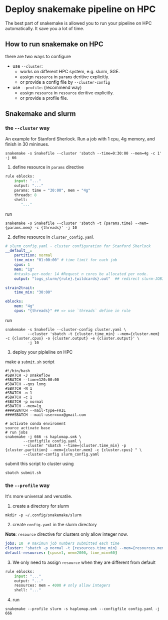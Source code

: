 # Deploy snakemake pipeline on HPC


The best part of snakemake is allowed you to run your pipeline on HPC automatically. It save you a lot of time.

## How to run snakemake on HPC
there are two ways to configure

- use `--cluster`: 
  - works on different HPC system, e.g. slurm, SGE. 
  - assign `resource` in `params` deritive explicitly.
  - or provide a config file by `--cluster-config` 
- use `--profile`: (recommend way)
  - assign `resource` in `resource` deritive explicitly.
  - or provide a profile file.


## Snakemake and slurm

### the `--cluster` way

An example for Stanford Sherlock. Run a job with 1 cpu, 4g memory, and finish in 30 mininues.
```shell
snakemake -s Snakefile --cluster 'sbatch --time=0:30:00 --mem=4g -c 1' -j 66
```
1. define resource in `params` directive

```python
rule eblocks:
    input: "..."
    output: "..."
    params: time = "30:00", mem = "4g" 
    threads: 8
    shell:
       "..."
```

run

```shell
snakemake -s Snakefile --cluster 'sbatch -t {params.time} --mem={params.mem} -c {threads}' -j 10
```

2. define resource in `cluster_config.yaml`

```yaml
# slurm_config.yaml - cluster configuration for Stanford Sherlock
__default__:
    partition: normal
    time_min: "01:00:00" # time limit for each job
    cpus: 1  
    mem: "1g"
    #ntasks-per-node: 14 #Request n cores be allocated per node.
    output: "logs_slurm/{rule}.{wildcards}.out"  ## redirect slurm-JOBID.txt to your directory

strain2trait:
    time_min: "30:00"

eblocks:
    mem: "4g"
    cpus: "{threads}" ## => use `threads` define in rule
```

run 

```shell
snakemake -s Snakefile --cluster-config cluster.yaml \
          --cluster 'sbatch -t {cluster.time_min} --mem={cluster.mem} -c {cluster.cpus} -o {cluster.output} -e {cluster.output}' \
          -j 10
```

3. deploy your pipleline on HPC

make a `submit.sh` script 
```shell
#!/bin/bash
#SBATCH -J snakeflow
#SBATCH --time=120:00:00
#SBATCH --qos long
#SBATCH -N 1
#SBATCH -n 1
#SBATCH -c 1  
#SBATCH -p normal
#SBATCH --mem=1g
####SBATCH --mail-type=FAIL
####SBATCH --mail-user=xxx@gmail.com

# activate conda enviroment
source activate base
# run jobs
snakemake -j 666 -s haplomap.smk \
        --configfile config.yaml \
        --cluster "sbatch --time={cluster.time_min} -p {cluster.partition} --mem={cluster.mem} -c {cluster.cpus} " \
        --cluster-config slurm_config.yaml 
```

submit this script to cluster using 

```shell
sbatch submit.sh
```

### the `--profile` way
It's more universal and versatile.

1. create a directory for slurm
```shell
mkdir -p ~/.config/snakemake/slurm
```

2. create `config.yaml` in the slurm directory

**Note**: `resource` directive for clusters only allow integer now. 
```yaml
jobs: 10  # maximun job numbers submitted each time
cluster: "sbatch -p normal -t {resources.time_min} --mem={resources.mem} -c {resources.cpus} -o logs_slurm/{rule}_{wildcards} -e logs_slurm/{rule}_{wildcards} --mail-type=FAIL --mail-user=user@mail.com"
default-resources: [cpus=1, mem=2000, time_min=60]
```

3. We only need to assign `resource` when they are different from default
   
```python
rule eblocks:
    input: "..."
    output: "..."
    resources: mem = 4000 # only allow integers
    shell: "..."
```

4. run 
```shell
snakemake --profile slurm -s haplomap.smk --configfile config.yaml -j 666
```

